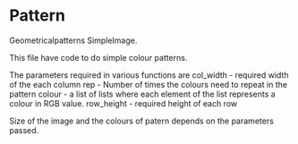 # Pattern
Geometricalpatterns
SimpleImage.

This file have code to do simple colour patterns.

The parameters required in various functions are
col_width - required width of the each column
rep - Number of times the colours need to repeat in the pattern
colour - a list of lists where each element of the list represents a colour in RGB value.
row_height - required height of each row

Size of the image and the colours of patern depends on the parameters passed.


